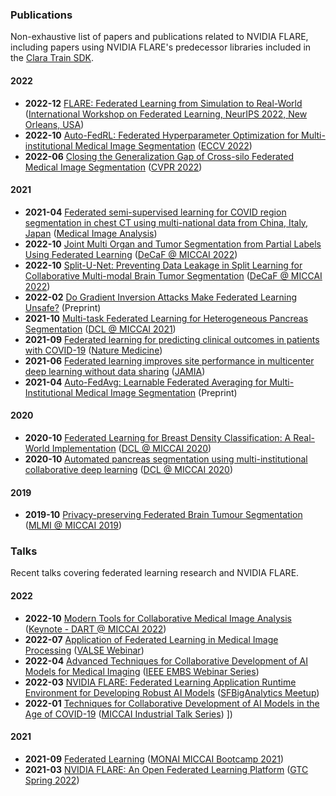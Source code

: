 ### Publications
Non-exhaustive list of papers and publications related to NVIDIA FLARE, 
including papers using NVIDIA FLARE's predecessor libraries included in the [Clara Train SDK](https://catalog.ngc.nvidia.com/orgs/nvidia/containers/clara-train-sdk).

#### 2022
* **2022-12** [FLARE: Federated Learning from Simulation to Real-World](https://arxiv.org/abs/2210.13291) ([International Workshop on Federated Learning, NeurIPS 2022, New Orleans, USA](https://federated-learning.org/fl-neurips-2022))
* **2022-10** [Auto-FedRL: Federated Hyperparameter Optimization for Multi-institutional Medical Image Segmentation](https://arxiv.org/abs/2203.06338) ([ECCV 2022](https://eccv2022.ecva.net/))
* **2022-06** [Closing the Generalization Gap of Cross-silo Federated Medical Image
Segmentation](https://openaccess.thecvf.com/content/CVPR2022/papers/Xu_Closing_the_Generalization_Gap_of_Cross-Silo_Federated_Medical_Image_Segmentation_CVPR_2022_paper.pdf) ([CVPR 2022](https://cvpr2022.thecvf.com/))

#### 2021
* **2021-04** [Federated semi-supervised learning for COVID region segmentation in chest CT using multi-national data from China, Italy, Japan](https://www.sciencedirect.com/science/article/pii/S1361841521000384) ([Medical Image Analysis](https://www.sciencedirect.com/journal/medical-image-analysis))
* **2022-10** [Joint Multi Organ and Tumor Segmentation from Partial Labels Using Federated Learning](https://link.springer.com/chapter/10.1007/978-3-031-18523-6_6) ([DeCaF @ MICCAI 2022](https://decaf-workshop.github.io/decaf-2022/))
* **2022-10** [Split-U-Net: Preventing Data Leakage in Split Learning for Collaborative Multi-modal Brain Tumor Segmentation](https://arxiv.org/abs/2208.10553) ([DeCaF @ MICCAI 2022](https://decaf-workshop.github.io/decaf-2022/))
* **2022-02** [Do Gradient Inversion Attacks Make Federated Learning Unsafe?](https://arxiv.org/abs/2202.06924) (Preprint)
* **2021-10** [Multi-task Federated Learning for Heterogeneous Pancreas Segmentation](https://arxiv.org/abs/2108.08537) ([DCL @ MICCAI 2021](https://dcl-workshop.github.io/))
* **2021-09** [Federated learning for predicting clinical outcomes in patients with COVID-19](https://www.nature.com/articles/s41591-021-01506-3) ([Nature Medicine](https://www.nature.com/nm/))
* **2021-06** [Federated learning improves site performance in multicenter deep learning without data sharing](https://academic.oup.com/jamia/article-abstract/28/6/1259/6127556) ([JAMIA](https://academic.oup.com/jamia))
* **2021-04** [Auto-FedAvg: Learnable Federated Averaging for Multi-Institutional Medical Image Segmentation](https://arxiv.org/abs/2104.10195) (Preprint)

#### 2020
* **2020-10** [Federated Learning for Breast Density Classification: A Real-World Implementation](https://arxiv.org/abs/2009.01871) ([DCL @ MICCAI 2020](https://dcl-workshop.github.io/dcl2020/index.html))
* **2020-10** [Automated pancreas segmentation using multi-institutional collaborative deep learning](https://arxiv.org/abs/2009.13148) ([DCL @ MICCAI 2020](https://dcl-workshop.github.io/dcl2020/index.html))

#### 2019
* **2019-10** [Privacy-preserving Federated Brain Tumour Segmentation](https://arxiv.org/abs/1910.00962) ([MLMI @ MICCAI 2019](https://mlmi2019.web.unc.edu/))

### Talks
Recent talks covering federated learning research and NVIDIA FLARE.

#### 2022
* **2022-10** [Modern Tools for Collaborative Medical Image Analysis](https://drive.google.com/file/d/1hmlyG7g1SU8vhQ5wdTFhkqFO9Ty8BiYG/view?usp=sharing) ([Keynote - DART @ MICCAI 2022](https://sites.google.com/view/dart2022/home?authuser=0)) 
* **2022-07** [Application of Federated Learning in Medical Image Processing](https://www.bilibili.com/video/BV1y14y147nc/?spm_id_from=333.337.search-card.all.click) ([VALSE Webinar](http://valser.org/article-572-1.html))
* **2022-04** [Advanced Techniques for Collaborative Development of AI Models for Medical Imaging](https://rensselaer.webex.com/recordingservice/sites/rensselaer/recording/dd67440ba9f2103abaf900505681a58c/playback) ([IEEE EMBS Webinar Series](https://sites.google.com/view/ieee-biip-webinars/webinar-speakers))
* **2022-03** [NVIDIA FLARE: Federated Learning Application Runtime Environment for Developing Robust AI Models](https://youtu.be/lLeULNI1nT8) ([SFBigAnalytics Meetup](https://www.meetup.com/sf-big-analytics/?_cookie-check=Efm7MGh7mO4YiV8A))
* **2022-01** [Techniques for Collaborative Development of AI Models in the Age of COVID-19](https://www.youtube.com/watch?v=ymfXmyuTvlA) ([MICCAI Industrial Talk Series](https://www.youtube.com/channel/UCLSO1_i9UtDGfsaKQyqhJTQ))
])

#### 2021
* **2021-09** [Federated Learning](https://www.youtube.com/watch?v=YeYO4JGTBb0&amp) ([MONAI MICCAI Bootcamp 2021](https://www.gpuhackathons.org/event/monai-miccai-bootcamp-2021))
* **2021-03** [NVIDIA FLARE: An Open Federated Learning Platform](https://www.nvidia.com/en-us/on-demand/session/gtcspring22-se1991/) ([GTC Spring 2022](https://www.nvidia.com/gtc/))
